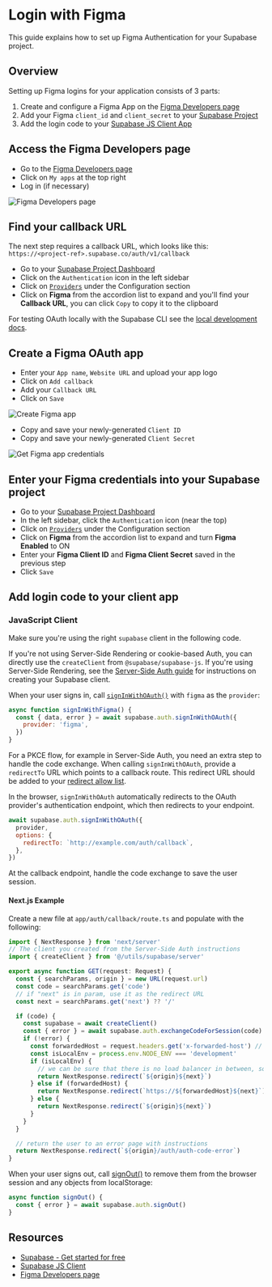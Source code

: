 # Login with Figma

This guide explains how to set up Figma Authentication for your Supabase project.

## Overview

Setting up Figma logins for your application consists of 3 parts:

1. Create and configure a Figma App on the [Figma Developers page](https://www.figma.com/developers)
2. Add your Figma `client_id` and `client_secret` to your [Supabase Project](https://app.supabase.com/)
3. Add the login code to your [Supabase JS Client App](https://github.com/supabase/supabase-js)

## Access the Figma Developers page

- Go to the [Figma Developers page](https://www.figma.com/developers)
- Click on `My apps` at the top right
- Log in (if necessary)

![Figma Developers page](https://supabase.com/docs/img/guides/auth-figma/figma_developers_page.png)

## Find your callback URL

The next step requires a callback URL, which looks like this: `https://<project-ref>.supabase.co/auth/v1/callback`

- Go to your [Supabase Project Dashboard](https://supabase.com/dashboard)
- Click on the `Authentication` icon in the left sidebar
- Click on [`Providers`](https://supabase.com/dashboard/project/_/auth/providers) under the Configuration section
- Click on **Figma** from the accordion list to expand and you'll find your **Callback URL**, you can click `Copy` to copy it to the clipboard

For testing OAuth locally with the Supabase CLI see the [local development docs](https://supabase.com/docs/guides/cli/local-development#use-auth-locally).

## Create a Figma OAuth app

- Enter your `App name`, `Website URL` and upload your app logo
- Click on `Add callback`
- Add your `Callback URL`
- Click on `Save`

![Create Figma app](https://supabase.com/docs/img/guides/auth-figma/figma_create_app.png)

- Copy and save your newly-generated `Client ID`
- Copy and save your newly-generated `Client Secret`

![Get Figma app credentials](https://supabase.com/docs/img/guides/auth-figma/figma_app_credentials.png)

## Enter your Figma credentials into your Supabase project

- Go to your [Supabase Project Dashboard](https://supabase.com/dashboard)
- In the left sidebar, click the `Authentication` icon (near the top)
- Click on [`Providers`](https://supabase.com/dashboard/project/_/auth/providers) under the Configuration section
- Click on **Figma** from the accordion list to expand and turn **Figma Enabled** to ON
- Enter your **Figma Client ID** and **Figma Client Secret** saved in the previous step
- Click `Save`

## Add login code to your client app

### JavaScript Client

Make sure you're using the right `supabase` client in the following code.

If you're not using Server-Side Rendering or cookie-based Auth, you can directly use the `createClient` from `@supabase/supabase-js`. If you're using Server-Side Rendering, see the [Server-Side Auth guide](https://supabase.com/docs/guides/auth/server-side/creating-a-client) for instructions on creating your Supabase client.

When your user signs in, call [`signInWithOAuth()`](https://supabase.com/docs/reference/javascript/auth-signinwithoauth) with `figma` as the `provider`:

```javascript
async function signInWithFigma() {
  const { data, error } = await supabase.auth.signInWithOAuth({
    provider: 'figma',
  })
}
```

For a PKCE flow, for example in Server-Side Auth, you need an extra step to handle the code exchange. When calling `signInWithOAuth`, provide a `redirectTo` URL which points to a callback route. This redirect URL should be added to your [redirect allow list](https://supabase.com/docs/guides/auth/redirect-urls).

In the browser, `signInWithOAuth` automatically redirects to the OAuth provider's authentication endpoint, which then redirects to your endpoint.

```javascript
await supabase.auth.signInWithOAuth({
  provider,
  options: {
    redirectTo: `http://example.com/auth/callback`,
  },
})
```

At the callback endpoint, handle the code exchange to save the user session.

#### Next.js Example

Create a new file at `app/auth/callback/route.ts` and populate with the following:

```typescript
import { NextResponse } from 'next/server'
// The client you created from the Server-Side Auth instructions
import { createClient } from '@/utils/supabase/server'

export async function GET(request: Request) {
  const { searchParams, origin } = new URL(request.url)
  const code = searchParams.get('code')
  // if "next" is in param, use it as the redirect URL
  const next = searchParams.get('next') ?? '/'

  if (code) {
    const supabase = await createClient()
    const { error } = await supabase.auth.exchangeCodeForSession(code)
    if (!error) {
      const forwardedHost = request.headers.get('x-forwarded-host') // original origin before load balancer
      const isLocalEnv = process.env.NODE_ENV === 'development'
      if (isLocalEnv) {
        // we can be sure that there is no load balancer in between, so no need to watch for X-Forwarded-Host
        return NextResponse.redirect(`${origin}${next}`)
      } else if (forwardedHost) {
        return NextResponse.redirect(`https://${forwardedHost}${next}`)
      } else {
        return NextResponse.redirect(`${origin}${next}`)
      }
    }
  }

  // return the user to an error page with instructions
  return NextResponse.redirect(`${origin}/auth/auth-code-error`)
}
```

When your user signs out, call [signOut()](https://supabase.com/docs/reference/javascript/auth-signout) to remove them from the browser session and any objects from localStorage:

```javascript
async function signOut() {
  const { error } = await supabase.auth.signOut()
}
```

## Resources

- [Supabase - Get started for free](https://supabase.com/)
- [Supabase JS Client](https://github.com/supabase/supabase-js)
- [Figma Developers page](https://www.figma.com/developers)
